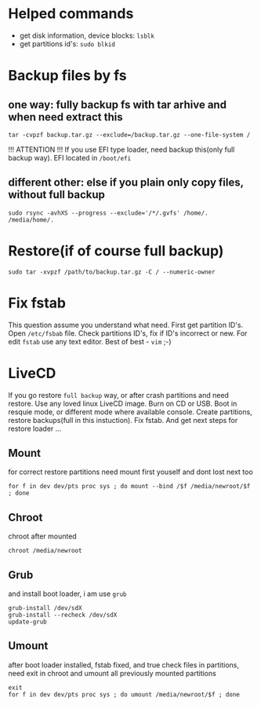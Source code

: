 # Helped commands
- get disk information, device blocks: `lsblk`
- get partitions id's: `sudo blkid`

# Backup files by fs

## one way: fully backup fs with tar arhive and when need extract this
```
tar -cvpzf backup.tar.gz --exclude=/backup.tar.gz --one-file-system /
```
!!! ATTENTION !!!
If you use EFI type loader, need backup this(only full backup way). EFI located in `/boot/efi`

## different other: else if you plain only copy files, without full backup
```
sudo rsync -avhXS --progress --exclude='/*/.gvfs' /home/. /media/home/.
```

# Restore(if of course full backup)
```
sudo tar -xvpzf /path/to/backup.tar.gz -C / --numeric-owner
```
# Fix fstab
This question assume you understand what need. First get partition ID's. Open `/etc/fsbab` file. Check partitions ID's, fix if ID's incorrect or new. For edit `fstab` use any text editor. Best of best - `vim` ;-)

# LiveCD
If you go restore `full backup` way, or after crash partitions and need restore. Use any loved linux LiveCD image. Burn on CD or USB. Boot in resquie mode, or different mode where available console. Create partitions, restore backups(full in this instuction). Fix fstab. And get next steps for restore loader ...

## Mount
for correct restore partitions need mount first youself and dont lost next too
```
for f in dev dev/pts proc sys ; do mount --bind /$f /media/newroot/$f ; done
```

## Chroot
chroot after mounted
```
chroot /media/newroot
```

## Grub
and install boot loader, i am use `grub`
```
grub-install /dev/sdX
grub-install --recheck /dev/sdX
update-grub
```

## Umount
after boot loader installed, fstab fixed, and true check files in partitions, need exit in chroot and umount all previously mounted partitions
```
exit
for f in dev dev/pts proc sys ; do umount /media/newroot/$f ; done
```
